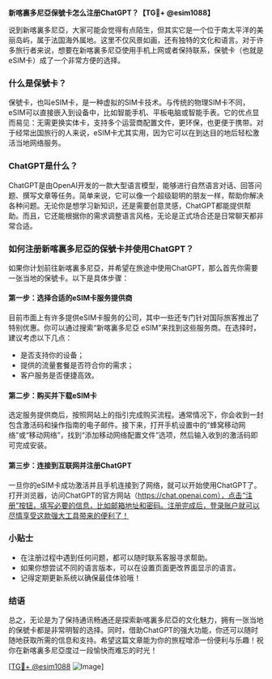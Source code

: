 **新喀裏多尼亞保號卡怎么注册ChatGPT？【TG💪+ @esim1088】**

说到新喀裏多尼亞，大家可能会觉得有点陌生，但其实它是一个位于南太平洋的美丽岛屿，属于法国海外属地。这里不仅风景如画，还有独特的文化和语言。对于许多旅行者来说，想要在新喀裏多尼亞使用手机上网或者保持联系，保號卡（也就是eSIM卡）成了一个非常方便的选择。

### 什么是保號卡？

保號卡，也叫eSIM卡，是一种虚拟的SIM卡技术。与传统的物理SIM卡不同，eSIM可以直接嵌入到设备中，比如智能手机、平板电脑或智能手表。它的优点显而易见：无需更换实体卡，支持多个运营商配置文件，更环保，也更便于携带。对于经常出国旅行的人来说，eSIM卡尤其实用，因为它可以在到达目的地后轻松激活当地网络服务。

### ChatGPT是什么？

ChatGPT是由OpenAI开发的一款大型语言模型，能够进行自然语言对话、回答问题、撰写文章等任务。简单来说，它可以像一个超级聪明的朋友一样，帮助你解决各种问题。无论你是想学习新知识，还是需要创意灵感，ChatGPT都能提供帮助。而且，它还能根据你的需求调整语言风格，无论是正式场合还是日常聊天都非常合适。

### 如何注册新喀裏多尼亞的保號卡并使用ChatGPT？

如果你计划前往新喀裏多尼亞，并希望在旅途中使用ChatGPT，那么首先你需要一张当地的保號卡。以下是具体步骤：

#### 第一步：选择合适的eSIM卡服务提供商

目前市面上有许多提供eSIM卡服务的公司，其中一些还专门针对国际旅客推出了特别优惠。你可以通过搜索“新喀裏多尼亞 eSIM”来找到这些服务商。在选择时，建议考虑以下几点：
- 是否支持你的设备；
- 提供的流量套餐是否符合你的需求；
- 客户服务是否便捷高效。

#### 第二步：购买并下载eSIM卡

选定服务提供商后，按照网站上的指引完成购买流程。通常情况下，你会收到一封包含激活码和操作指南的电子邮件。接下来，打开手机设置中的“蜂窝移动网络”或“移动网络”，找到“添加移动网络配置文件”选项，然后输入收到的激活码即可完成安装。

#### 第三步：连接到互联网并注册ChatGPT

一旦你的eSIM卡成功激活并且手机连接到了网络，就可以开始使用ChatGPT了。打开浏览器，访问ChatGPT的官方网站（https://chat.openai.com），点击“注册”按钮，填写必要的信息，比如邮箱地址和密码。注册完成后，登录账户就可以尽情享受这款强大工具带来的便利了！

### 小贴士

- 在注册过程中遇到任何问题，都可以随时联系客服寻求帮助。
- 如果你想尝试不同的语言版本，可以在设置页面更改界面显示的语言。
- 记得定期更新系统以确保最佳体验哦！

### 结语

总之，无论是为了保持通讯畅通还是探索新喀裏多尼亞的文化魅力，拥有一张当地的保號卡都是非常明智的选择。同时，借助ChatGPT的强大功能，你还可以随时随地获取所需的信息和支持。希望这篇文章能为你的旅程增添一份便利与乐趣！祝你在新喀裏多尼亞度过一段愉快而难忘的时光！

[[TG💪+ @esim1088](https://t.me/s/esim1088) ![Image](https://i.postimg.cc/4NQfJmqS/Snipaste-2025-05-13-00-14-12.png)]
